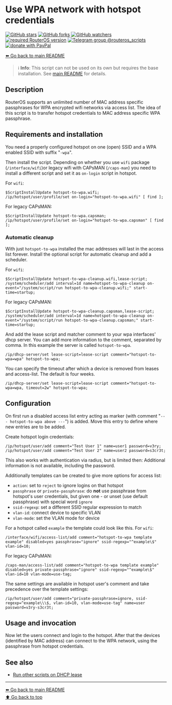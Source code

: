 Use WPA network with hotspot credentials
========================================

[![GitHub stars](https://img.shields.io/github/stars/eworm-de/routeros-scripts?logo=GitHub&style=flat&color=red)](https://github.com/eworm-de/routeros-scripts/stargazers)
[![GitHub forks](https://img.shields.io/github/forks/eworm-de/routeros-scripts?logo=GitHub&style=flat&color=green)](https://github.com/eworm-de/routeros-scripts/network)
[![GitHub watchers](https://img.shields.io/github/watchers/eworm-de/routeros-scripts?logo=GitHub&style=flat&color=blue)](https://github.com/eworm-de/routeros-scripts/watchers)
[![required RouterOS version](https://img.shields.io/badge/RouterOS-7.13-yellow?style=flat)](https://mikrotik.com/download/changelogs/)
[![Telegram group @routeros_scripts](https://img.shields.io/badge/Telegram-%40routeros__scripts-%2326A5E4?logo=telegram&style=flat)](https://t.me/routeros_scripts)
[![donate with PayPal](https://img.shields.io/badge/Like_it%3F-Donate!-orange?logo=githubsponsors&logoColor=orange&style=flat)](https://www.paypal.com/cgi-bin/webscr?cmd=_s-xclick&hosted_button_id=A4ZXBD6YS2W8J)

[⬅️ Go back to main README](../README.md)

> ℹ️ **Info**: This script can not be used on its own but requires the base
> installation. See [main README](../README.md) for details.

Description
-----------

RouterOS supports an unlimited number of MAC address specific passphrases
for WPA encrypted wifi networks via access list. The idea of this script
is to transfer hotspot credentials to MAC address specific WPA passphrase.

Requirements and installation
-----------------------------

You need a properly configured hotspot on one (open) SSID and a WPA enabled
SSID with suffix "`-wpa`".

Then install the script.
Depending on whether you use `wifi` package (`/interface/wifi`)or legacy
wifi with CAPsMAN (`/caps-man`) you need to install a different script and
set it as `on-login` script in hotspot.

For `wifi`:

    $ScriptInstallUpdate hotspot-to-wpa.wifi;
    /ip/hotspot/user/profile/set on-login="hotspot-to-wpa.wifi" [ find ];

For legacy CAPsMAN:

    $ScriptInstallUpdate hotspot-to-wpa.capsman;
    /ip/hotspot/user/profile/set on-login="hotspot-to-wpa.capsman" [ find ];

### Automatic cleanup

With just `hotspot-to-wpa` installed the mac addresses will last in the
access list forever. Install the optional script for automatic cleanup
and add a scheduler.

For `wifi`:

    $ScriptInstallUpdate hotspot-to-wpa-cleanup.wifi,lease-script; 
    /system/scheduler/add interval=1d name=hotspot-to-wpa-cleanup on-event="/system/script/run hotspot-to-wpa-cleanup.wifi;" start-time=startup;

For legacy CAPsMAN:

    $ScriptInstallUpdate hotspot-to-wpa-cleanup.capsman,lease-script;
    /system/scheduler/add interval=1d name=hotspot-to-wpa-cleanup on-event="/system/script/run hotspot-to-wpa-cleanup.capsman;" start-time=startup;

And add the lease script and matcher comment to your wpa interfaces' dhcp
server. You can add more information to the comment, separated by comma. In
this example the server is called `hotspot-to-wpa`.

    /ip/dhcp-server/set lease-script=lease-script comment="hotspot-to-wpa=wpa" hotspot-to-wpa;

You can specify the timeout after which a device is removed from leases and
access-list. The default is four weeks.

    /ip/dhcp-server/set lease-script=lease-script comment="hotspot-to-wpa=wpa, timeout=2w" hotspot-to-wpa;

Configuration
-------------

On first run a disabled access list entry acting as marker (with comment
"`--- hotspot-to-wpa above ---`") is added. Move this entry to define where new
entries are to be added.

Create hotspot login credentials:

    /ip/hotspot/user/add comment="Test User 1" name=user1 password=v3ry;
    /ip/hotspot/user/add comment="Test User 2" name=user2 password=s3cr3t;

This also works with authentication via radius, but is limited then:
Additional information is not available, including the password.

Additionally templates can be created to give more options for access list:

* `action`: set to `reject` to ignore logins on that hotspot
* `passphrase` or `private-passphrase`: do **not** use passphrase from
  hotspot's user credentials, but given one - or unset (use default
  passphrase) with special word `ignore`
* `ssid-regexp`: set a different SSID regular expression to match
* `vlan-id`: connect device to specific VLAN
* `vlan-mode`: set the VLAN mode for device

For a hotspot called `example` the template could look like this.
For `wifi`:

    /interface/wifi/access-list/add comment="hotspot-to-wpa template example" disabled=yes passphrase="ignore" ssid-regexp="^example\$" vlan-id=10;

For legacy CAPsMAN:

    /caps-man/access-list/add comment="hotspot-to-wpa template example" disabled=yes private-passphrase="ignore" ssid-regexp="^example\$" vlan-id=10 vlan-mode=use-tag;

The same settings are available in hotspot user's comment and take precedence
over the template settings:

    /ip/hotspot/user/add comment="private-passphrase=ignore, ssid-regexp=^example\\\$, vlan-id=10, vlan-mode=use-tag" name=user password=v3ry-s3cr3t;

Usage and invocation
--------------------

Now let the users connect and login to the hotspot. After that the devices
(identified by MAC address) can connect to the WPA network, using the
passphrase from hotspot credentials.

See also
--------

* [Run other scripts on DHCP lease](lease-script.md)

---
[⬅️ Go back to main README](../README.md)  
[⬆️ Go back to top](#top)
